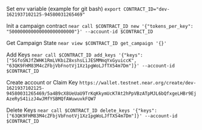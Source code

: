 Set env variable (example for git bash)
`export CONTRACT_ID="dev-1621937102125-94580031265469"`

Init a campaign contract
`near call $CONTRACT_ID new '{"tokens_per_key": "500000000000000000000000"}' --account-id $CONTRACT_ID`

Get Campaign State
`near view $CONTRACT_ID get_campaign '{}'`

Add Keys
`near call $CONTRACT_ID add_keys '{"keys": ["5GfoSNJfZWHK1RmLVKbiZ8xshsLiJESMMmqYxGyuiccK", "63QK9FHM83M4cZFbjVbFnotVj1Xz1pgWoLJfTX54m7Dm"]}' --account-id $CONTRACT_ID`

Create account or Claim Key
`https://wallet.testnet.near.org/create/dev-1621937102125-94580031265469/5a4B9cX8UeUaU9TrKqKkymUcK7At2hPpVBzATpMJL6bQfxgeLHBr9EjAzeRyS41izJ4wJMfYSBMQfAWuwuvkFQW7`

Delete Keys
`near call $CONTRACT_ID delete_keys '{"keys": ["63QK9FHM83M4cZFbjVbFnotVj1Xz1pgWoLJfTX54m7Dm"]}' --account-id $CONTRACT_ID`
